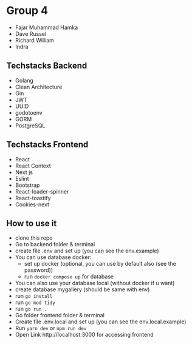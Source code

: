 # Group 4
- Fajar Muhammad Hamka
- Dave Russel
- Richard William
- Indra

## Techstacks Backend
- Golang
- Clean Architecture
- Gin
- JWT
- UUID
- godotoenv
- GORM
- PostgreSQL

## Techstacks Frontend
- React
- React Context
- Next js
- Eslint
- Bootstrap
- React-loader-spinner
- React-toastify
- Cookies-next

## How to use it
- clone this repo
- Go to backend folder & terminal
- create file .env and set up (you can see the env.example)
- You can use database docker:
  - set up docker (optional, you can use by default also (see the password))
  - run `docker compose up` for database
- You can also use your database local (without docker if u want)
- create database mygallery (should be same with env)
- run `go install`
- run `go mod tidy`
- run `go run .`
- Go folder frontend folder & terminal
- Create file .env.local and set up (you can see the env.local.example)
- Run `yarn dev` or `npm run dev`
- Open Link http://localhost:3000 for accessing frontend